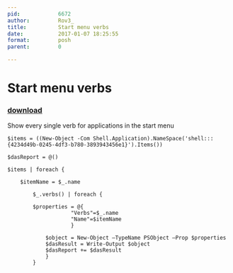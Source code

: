 ```yaml
---
pid:            6672
author:         Rov3_
title:          Start menu verbs
date:           2017-01-07 18:25:55
format:         posh
parent:         0

---
```


# Start menu verbs

### [download](Scripts\6672.ps1)

Show every single verb for applications in the start menu

```posh
$items = ((New-Object -Com Shell.Application).NameSpace('shell:::{4234d49b-0245-4df3-b780-3893943456e1}').Items())

$dasReport = @()

$items | foreach {
    
    $itemName = $_.name
        
        $_.verbs() | foreach {

        $properties = @{
                    "Verbs"=$_.name
                    "Name"=$itemName
                    }
        
            $object = New-Object –TypeName PSObject –Prop $properties
            $dasResult = Write-Output $object
            $dasReport += $dasResult
            }
        }
```
